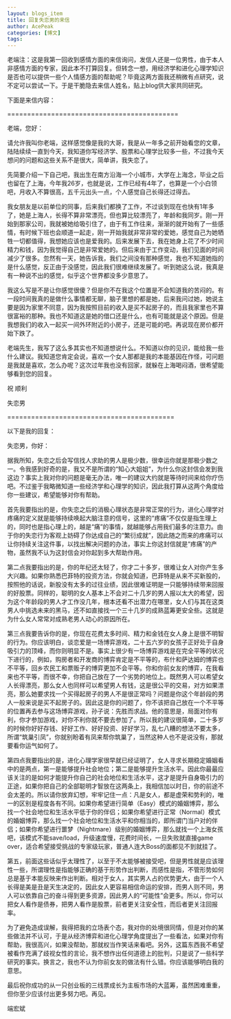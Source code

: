 ```yaml
---
layout: blogs_item
title: 回复失恋男的来信
author: AcePeak
categories: [博文]
tags: 
---
```


老端注：这是我第一回收到感情方面的来信询问，发信人还是一位男性，由于本人非感情方面的专家，因此本不打算回复。但转念一想，用经济学和进化心理学知识是否也可以提供一些个人情感方面的帮助呢？毕竟这两方面我还稍微有点研究，说不定可以尝试一下。于是干脆隐去来信人姓名，贴上blog供大家共同研究。 
 
 
下面是来信内容： 

=========================================== 

老端，您好： 
 
 
请允许我叫你老端，这样感觉像是我的大哥，我是从一年多之前开始看您的文章，陆陆续续一直到今天，我知道你写经济学、股票和心理学比较多一些，不过我今天想问的问题和这些关系不是很大，简单讲，我失恋了。 

先简要介绍一下自己吧，我出生在南方沿海一个小城市，大学在上海念，毕业之后也留在了上海，今年我26岁，也就是说，工作已经有4年了，也算是一个小白领吧，月收入不算很高，五千元出头一点，个人感觉自己长得还过得去。 

我女朋友是以前单位的同事，后来我们都换了工作，不过谈到现在也快有1年多了，她是上海人，长得不算非常漂亮，但也算比较漂亮了，年龄和我同岁。刚一开始到那家公司，我就被她给吸引住了，由于有工作往来，渐渐的就开始有了一些感情，有时候下班也会顺道一起走，刚一开始我就非常非常的爱她，感觉自己为她牺牲一切都值得，我想她应该也是爱我的。后来发展下去，我在她身上花了不少时间精力和钱，因为我觉得自己是非常爱她的。但后来由于工作变动，我们见面的时间减少了很多。忽然有一天，她告诉我，我们之间没有那种感觉，我也不知道她指的是什么感觉，反正由于没感觉，因此我们很难继续发展了。听到她这么说，我真是有一种说不出的感觉，似乎这个世界都没多少意思了。 

我这么写是不是让你感觉很傻？但是你不在我这个位置是不会知道我的苦闷的。有一段时间我真的是做什么事情都无聊，脑子里想的都是她，后来我问过她，她说主要是因为家里不同意，因为我按照目前的收入是买不起房子的，而且我家里也不算很富裕的那种。我也不知道这是她的借口还是什么，也有可能就是这个原因。但是我想我们的收入一起买一间外环附近的小房子，还是可能的吧。再说现在房价都开始下跌了。 

老端先生，我写了这么多其实也不知道想说什么。不知道以你的见识，能给我一些什么建议。我知道您肯定会说，喜欢一个女人那都是我的本能基因在作怪，可问题是我就是喜欢，怎么办呢？这次过年我也没有回家，就躲在上海喝闷酒，很希望能够看到您的回复。 

 
祝 顺利 
 
 
失恋男 
 
 
========================================== 
 
 
以下是我的回复： 
 
 
失恋男，你好： 
 
 
据我所知，失恋之后会写信找人求助的男人是极少数，很幸运你就是那极少数之一。令我感到好奇的是，我又不是所谓的“知心大姐姐”，为什么你这封信会发到我这边？事实上我对你的问题是毫无办法，唯一的建议大约就是等待时间来给你疗伤吧。不过鉴于我略微知道一些经济学和心理学的知识，因此我打算从这两个角度给你一些建议，希望能够对你有帮助。 
 
 
首先我要指出的是，你失恋之后的消极心理状态是非常正常的行为，进化心理学对疼痛的定义就是能够持续唤起大脑注意的信号，这里的“疼痛”不仅仅是指生理上的，同时也是指心理上的，越是“痛”的事情，就越能够占用我们最多的注意力。由于你的失恋行为客观上妨碍了你达成自己的“繁衍成就”，因此随之而来的疼痛可以让你持续关注这件事，以找出解决问题的办法，事实上你这封信就是“疼痛”的产物，虽然我不认为这封信会对你起到多大帮助作用。 

 
第二点我要指出的是，你的年纪还太轻了，你才二十多岁，很难让女人对你产生多大兴趣。如果你熟悉巴菲特的投资方法，你就会知道，巴菲特是从来不买新股的，按照他的话说，新股没有太多的过往业绩，因此很难证明是一只能够持续带来回报的好股票。同样的，聪明的女人基本上不会对二十几岁的男人报以太大的希望，因为这个年龄段的男人才工作没几年，根本还看不出潜力在哪里，女人们与其在这类男人中挑选未来的黑马，还不如直接找一个三十几岁的成熟蓝筹更安全些。这就是为什么女人常常对成熟老男人动心的原因所在。 

 
第三点我要告诉你的是，你现在花费太多时间、精力和金钱在女人身上是很不明智的行为。你应该明白，谈恋爱是一场博弈游戏，二十五六岁的女孩子正好处于自身吸引力的顶峰，而你则明显不是。事实上很少有一场博弈游戏是在完全平等的状况下进行的，例如，购房者和开发商的博弈肯定是不平等的，布什和萨达姆的博弈也不平等，回乡农民工和票贩子的博弈更加不会平等。你和你前女友的博弈，在我看来也不平等，而很不幸，你把自己放在了一个劣势的地位上。既然男人可以希望女人长得漂亮，那么女人也同样可以希望男人有钱，这是很公平的交易，对方如果漂亮，那么她要求找一个买得起房子的男人不是很正常吗？问题是你这个年龄段的男人一般来说是买不起房子的。因此这是你的问题了，你不该把自己放在一个不平等的位置再去参与这场博弈游戏，孙子说：先胜而求战。他的意思是，局面对你有利，你才参加游戏，对你不利你就不要去参加了。所以我的建议很简单，二十多岁的时候你好好存钱、好好工作、好好投资、好好学习，乱七八糟的想法不要太多，所谓“筑巢引凤”，你就别盼着有凤来帮你筑巢了，当然这种人也不是说没有，那就要看你运气如何了。 

 
第四点我要指出的是，进化心理学家很早就已经证明了，女人寻求长期稳定婚姻看中的是两点，第一是能够提升社会地位；第二是能够提升生活水平。因此你最最应该关注的是如何才能提升你自己的社会地位和生活水平，这才是提升自身吸引力的正途，如果你把自己的全部聪明才智放在这两条上，我相信加以时日，你的前途不会太差的。所以请你放弃幻想，牢牢记住一点：凡是女人，都是虚荣和势利的，唯一的区别是程度各有不同。如果你希望进行简单（Easy）模式的婚姻博弈，那么找一个社会地位和生活水平低于你的伴侣；如果你希望进行正常（Normal）模式的婚姻博弈，那么找一个社会地位和生活水平和你相当的，即所谓门当户对的伴侣；如果你希望进行噩梦（Nightmare）级别的婚姻博弈，那么就找一个上海女孩吧，该模式不能save/load，升级速度慢，花费时间长，一旦失败就直接game over，适合希望接受挑战的专家级玩家，普通人连大Boss的面都见不到就挂了。 

 
第五，前面这些话似乎太理性了，以至于不太能够被接受吧，但是男性就是应该理性一些，所谓理性是指能够正确的基于形势作出判断，而感性是指，不管形势如何总是基于本能反映来作出判断。相对于女人，其实男人占的优势更大，由于一个人长得是美是丑是天生决定的，因此女人更容易相信命运的安排，而男人则不同，男人可以依靠自己的奋斗得到更多资源，因此男人的“可能性”会更多。所以，你可以把女人看作是债券，把男人看作是股票，前者更关注安全性，而后者更关注回报率。 

 
为了避免造成误解，我得把我的立场表个态，我对你的处境很同情，但是对你的某些做法并不认可，于是从经济博弈和进化心理学角度提出了一些看法，如果对你有帮助，我很高兴，如果没帮助，那就权当作笑话来看吧。另外，这篇东西我不希望被看作充满了歧视女性的言论，我不想作出任何道德上的批判，只是说了一些科学研究的事实。换言之，我也不认为你前女友的做法有什么错。你应该能够明白我的意思。 

 
最后祝你成功的从一只创业板的三线票成长为主板市场的大蓝筹，虽然困难重重，但你至少应该付出更多努力吧。再见。 

 
端宏斌